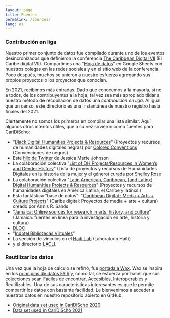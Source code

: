 ```yaml
---
layout: page
title: Fuentes
permalink: /sources/
lang: es
---
```


### Contribución en liga

Nuestro primer conjunto de datos fue compilado durante uno de los eventos desincronizados que definieron la conferencia [The Caribbean Digital VII](http://caribbeandigitalnyc.net/2020/directory/) (El Caribe digital VII). Compartimos una "[Hoja de datos](https://docs.google.com/spreadsheets/d/1PfgI0GrQR60gwRFVIZmZtWae9JyAMpZNFOZRe5xsMsg/edit#gid=1461016146)" en Google Sheets con nuestros colegas en las redes sociales y en el sitio web de la conferencia. Poco después, muchos se unieron a nuestro esfuerzo agregando sus propios proyectos o los proyectos que conocían.

En 2021, recibimos más entradas. Dado que conocemos a la mayoría, si no a todos, de los contribuyentes a la hoja, tal vez sea más apropiado tildar a nuestro método de recopilación de datos una *contribución en liga*. Al igual que un censo, este directorio es una instantánea de nuestro registro hasta finales del 2021.

Ciertamente no somos los primeros en compilar una lista similar. Aquí algunos otros intentos útiles, que a su vez sirvieron como fuentes para CariDiScho:

- "[Black Digital Humanities Projects & Resources](https://docs.google.com/document/d/1rZwucjyAAR7QiEZl238_hhRPXo5-UKXt2_KCrwPZkiQ/edit#heading=h.lfar8xoosxqv)" (Proyectos y recursos de humanidades digitales negras) por [Colored Conventions](https://twitter.com/CCP_org) (Convenciones de negros)
- Este [hilo de Twitter](https://twitter.com/jmjafrx/status/1285202367605022720) de Jessica Marie Johnson
- La colaboración colectiva "[List of DH Projects/Resources in Women’s and Gender History](https://docs.google.com/document/d/1u-5vO2oQDUcqcBkvK9BUlzOPYxIPFZxXgC1quUZv37c/edit)" (Lista de proyectos y recursos de Humanidades Digitales en la historia de la mujer y el género) curada por [Shelley Rose](https://twitter.com/shelleyerose)
- La colaboración colectiva "[Latin American, Caribbean, \[and Latinx\] Digital Humanities Projects & Resources](https://docs.google.com/document/d/1JE5s77JETxUC6Qx_ZOd7aiRxfr2WBPNDweTemJGcYT8/edit#heading=h.epa9pw1nzaoj)" (Proyectos y recursos de humanidades digitales en América Latina, el Caribe y latinxs )
- Esta fantástica "base de datos": "[Caribbean Digital : Media + Arts + Culture Projects](https://docs.google.com/spreadsheets/d/1_v7LmyvN7Xwgev0Fqhs22gzUxraB5sZoZ9amF8G2cxE/edit#gid=0)" (Caribe digital: Proyectos de media + arte + cultura) creado por Annis R. Sands
- "[Jamaica: Online sources for research in arts, history, and culture](https://crln.acrl.org/index.php/crlnews/article/view/9496/10780)" (Jamaica: fuentes en línea para la investigación en arte, historia y cultura)
- [DLOC](https://dloc.com/)
- "[Indotel Bibliotecas Virtuales](http://cti.indotel.gob.do/bibliotecas-virtuales/)"
- La sección de vínculos en el [Haiti Lab](https://sites.duke.edu/haitilab/) (Laboratorio Haiti)
- y el directorio [LACLI](https://salalm.org/lane/lacli/).


### Reutilizar los datos

Una vez que la hoja de cálculo se refinó, fue [portada a Wax](https://minicomp.github.io/wax/). Wax se inspira en los [principios de datos FAIR](https://journal.code4lib.org/articles/13427) y, como tal, se esfuerza por hacer que sus colecciones sean Fáciles de encontrar, Accesibles, Interoperables y Reutilizables. Una de sus características interesantes es que le permite compartir los datos con bastante facilidad. Le bienvenimos a acceder a nuestros datos en nuestro repositorio abierto en GitHub:

- [Original data set used in CariDiScho 2020](https://github.com/elotroalex/caridischo/blob/main/_data/archived/2020.csv).
- [Data set used in CariDiScho 2021](https://github.com/elotroalex/caridischo/blob/main/_data/)
